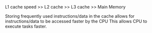 L1 cache speed >> L2 cache >> L3 cache >> Main Memory

Storing frequently used instructions/data in the cache allows for instructions/data to be accessed faster by the CPU
This allows CPU to execute tasks faster.